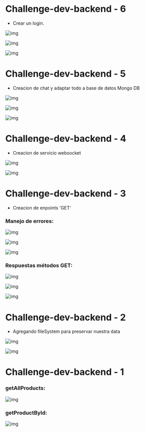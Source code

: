 # Challenge-dev-backend - 6
- Crear un login.

![img](/challenge-seven/src/imgs/img-1.png)

![img](/challenge-seven/src/imgs/img-2.png)

![img](/challenge-seven/src/imgs/img-3.png)

# Challenge-dev-backend - 5
- Creacion de chat y adaptar todo a base de datos Mongo DB

![img](/challenge-six/src/imgs/chat-1.png)

![img](/challenge-six/src/imgs/chat-2.png)

![img](/challenge-six/src/imgs/chat-3.png)

# Challenge-dev-backend - 4
- Creacion de servicio websocket

![img](/challenge-five/src/imgs/img-2.png)

![img](/challenge-five/src/imgs/img-2r.png)

# Challenge-dev-backend - 3
- Creacion de enpoints 'GET'

### Manejo de errores:

![img](/challenge-first/src/imgs/img-4.png)

![img](/challenge-first/src/imgs/img-8.png)

![img](/challenge-first/src/imgs/img-10.png)

### Respuestas métodos GET:

![img](/challenge-first/src/imgs/img-1.png)

![img](/challenge-first/src/imgs/img-3.png)

![img](/challenge-first/src/imgs/img-9.png)

# Challenge-dev-backend - 2
- Agregando fileSystem para preservar nuestra data

![img](/challenge-first/src/imgs/img-5.png)

![img](/challenge-first/src/imgs/img-2.png)

# Challenge-dev-backend - 1

### getAllProducts:

![img](/challenge-first/src/imgs/img-6.png)

### getProductById:

![img](/challenge-first/src/imgs/img-7.png)
